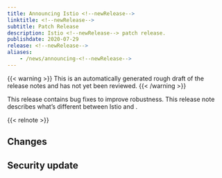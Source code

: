 ```yaml
---
title: Announcing Istio <!--newRelease-->
linktitle: <!--newRelease-->
subtitle: Patch Release
description: Istio <!--newRelease--> patch release.
publishdate: 2020-07-29
release: <!--newRelease-->
aliases:
    - /news/announcing-<!--newRelease-->
---
```


{{< warning >}}
This is an automatically generated rough draft of the release notes and has not yet been reviewed.
{{< /warning >}}

This release contains bug fixes to improve robustness. This release note describes what’s different between Istio <!--oldRelease--> and <!--newRelease-->.

{{< relnote >}}

## Changes

<!-- releaseNotes action:Promoted -->
<!-- releaseNotes action:Improved -->
<!-- releaseNotes action:Updated -->
<!-- releaseNotes action:Added -->
<!-- releaseNotes action:Deprecated -->
<!-- releaseNotes action:Enabled -->
<!-- releaseNotes action:Fixed -->
<!-- releaseNotes action:Upgraded -->
<!-- releaseNotes action:Removed -->
<!-- releaseNotes action:Optimized -->

## Security update

<!-- securityNotes -->
